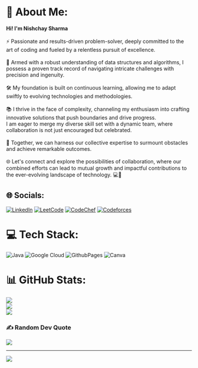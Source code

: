 # 💫 About Me:
**Hi! I'm Nishchay Sharma**<br><br>⚡ Passionate and results-driven problem-solver, deeply committed to the art of coding and fueled by a relentless pursuit of excellence. <br><br>🎯 Armed with a robust understanding of data structures and algorithms, I possess a proven track record of navigating intricate challenges with precision and ingenuity.<br><br>🛠️ My foundation is built on continuous learning, allowing me to adapt swiftly to evolving technologies and methodologies. <br><br>📚 I thrive in the face of complexity, channeling my enthusiasm into crafting innovative solutions that push boundaries and drive progress.<br>I am eager to merge my diverse skill set with a dynamic team, where collaboration is not just encouraged but celebrated. <br><br>🤝 Together, we can harness our collective expertise to surmount obstacles and achieve remarkable outcomes.<br><br>🌐 Let's connect and explore the possibilities of collaboration, where our combined efforts can lead to mutual growth and impactful contributions to the ever-evolving landscape of technology. 💻🚀


## 🌐 Socials:
[![LinkedIn](https://img.shields.io/badge/LinkedIn-%230077B5.svg?logo=linkedin&logoColor=white)](https://linkedin.com/in/Nishchay-sharma-ns) 
[![LeetCode](https://img.shields.io/badge/LeetCode-%23FFA116.svg?logo=leetcode&logoColor=white)](https://leetcode.com/your_username/)
[![CodeChef](https://img.shields.io/badge/CodeChef-%235B4638.svg?logo=codechef&logoColor=white)](https://www.codechef.com/users/sharmanischay)
[![Codeforces](https://img.shields.io/badge/Codeforces-%236946be.svg?logo=codeforces&logoColor=white)](https://codeforces.com/profile/sharmanishchay)

# 💻 Tech Stack:
![Java](https://img.shields.io/badge/java-%23ED8B00.svg?style=flat&logo=openjdk&logoColor=white) ![Google Cloud](https://img.shields.io/badge/GoogleCloud-%234285F4.svg?style=flat&logo=google-cloud&logoColor=white) ![GithubPages](https://img.shields.io/badge/github%20pages-121013?style=flat&logo=github&logoColor=white) ![Canva](https://img.shields.io/badge/Canva-%2300C4CC.svg?style=flat&logo=Canva&logoColor=white)
# 📊 GitHub Stats:
![](https://github-readme-stats.vercel.app/api?username=SharmaNishchay&theme=dark&hide_border=false&include_all_commits=true&count_private=false)<br/>
![](https://github-readme-streak-stats.herokuapp.com/?user=SharmaNishchay&theme=dark&hide_border=false)<br/>
![](https://github-readme-stats.vercel.app/api/top-langs/?username=SharmaNishchay&theme=dark&hide_border=false&include_all_commits=true&count_private=false&layout=compact)

### ✍️ Random Dev Quote
![](https://quotes-github-readme.vercel.app/api?type=horizontal&theme=radical)

---
[![](https://visitcount.itsvg.in/api?id=SharmaNishchay&icon=2&color=12)](https://visitcount.itsvg.in)

<!-- Proudly created with GPRM ( https://gprm.itsvg.in ) -->
